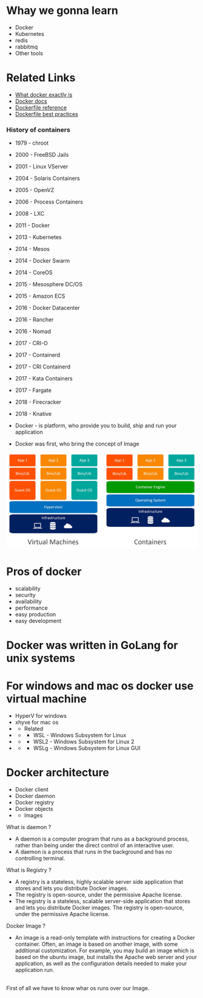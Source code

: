 # Whay we gonna learn
* Docker
* Kubernetes
* redis
* rabbitmq
* Other tools 

# Related Links
* [What docker exactly is](https://medium.com/swlh/what-exactly-is-docker-1dd62e1fde38)
* [Docker docs](https://docs.docker.com/get-started/)
* [Dockerfile reference](https://docs.docker.com/engine/reference/builder/)
* [Dockerfile best practices](https://docs.docker.com/develop/develop-images/dockerfile_best-practices/)


### History of containers
* 1979 - chroot
* 2000 - FreeBSD Jails
* 2001 - Linux VServer
* 2004 - Solaris Containers
* 2005 - OpenVZ
* 2006 - Process Containers
* 2008 - LXC
* 2011 - Docker
* 2013 - Kubernetes
* 2014 - Mesos
* 2014 - Docker Swarm
* 2014 - CoreOS
* 2015 - Mesosphere DC/OS
* 2015 - Amazon ECS
* 2016 - Docker Datacenter
* 2016 - Rancher
* 2016 - Nomad
* 2017 - CRI-O
* 2017 - Containerd
* 2017 - CRI Containerd
* 2017 - Kata Containers
* 2017 - Fargate
* 2018 - Firecracker
* 2018 - Knative

* Docker - is platform, who provide you to build, ship and run your application
* Docker was first, who bring the concept of Image

![containers-vs-virtual-machines.jpg](containers-vs-virtual-machines.jpg)


# Pros of docker
* scalability
* security
* availability
* performance
* easy production 
* easy development

# Docker was written in GoLang for unix systems

# For windows and mac os docker use virtual machine
* HyperV for windows
* xhyve for mac os
* * Related
* * * WSL - Windows Subsystem for Linux
* * * WSL2 - Windows Subsystem for Linux 2
* * * WSLg - Windows Subsystem for Linux GUI

# Docker architecture
* Docker client
* Docker daemon 
* Docker registry
* Docker objects
* * Images


What is daemon ? 
* A daemon is a computer program that runs as a background process, rather than being under the direct control of an interactive user.
* A daemon is a process that runs in the background and has no controlling terminal.

What is Registry ?
* A registry is a stateless, highly scalable server side application that stores and lets you distribute Docker images.
* The registry is open-source, under the permissive Apache license.
* The registry is a stateless, scalable server-side application that stores and lets you distribute Docker images. The registry is open-source, under the permissive Apache license.

Docker Image ?
* An image is a read-only template with instructions for creating a Docker container. Often, an image is based on another image, with some additional customization. For example, you may build an image which is based on the ubuntu image, but installs the Apache web server and your application, as well as the configuration details needed to make your application run.

<br>
First of all we have to know whar os runs over our Image.

